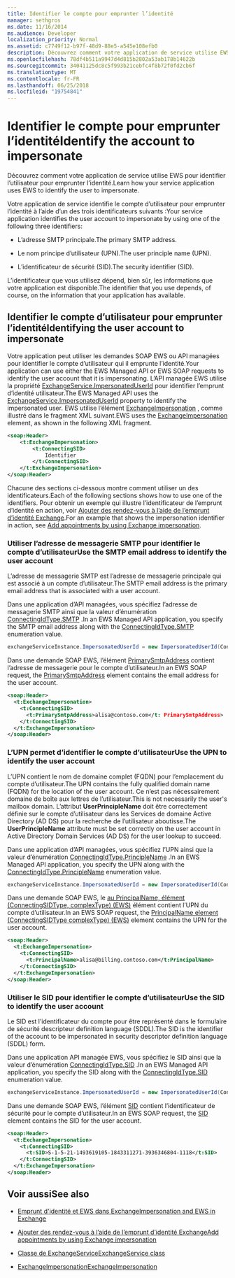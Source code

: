 ```yaml
---
title: Identifier le compte pour emprunter l’identité
manager: sethgros
ms.date: 11/16/2014
ms.audience: Developer
localization_priority: Normal
ms.assetid: c7749f12-b97f-48d9-88e5-a545e108efb0
description: Découvrez comment votre application de service utilise EWS pour identifier l’utilisateur pour emprunter l’identité.
ms.openlocfilehash: 78df4b511a9947d4d815b2802a53ab178b14622b
ms.sourcegitcommit: 34041125dc8c5f993b21cebfc4f8b72f0fd2cb6f
ms.translationtype: MT
ms.contentlocale: fr-FR
ms.lasthandoff: 06/25/2018
ms.locfileid: "19754841"
---
```

# <a name="identify-the-account-to-impersonate"></a><span data-ttu-id="65bd0-103">Identifier le compte pour emprunter l’identité</span><span class="sxs-lookup"><span data-stu-id="65bd0-103">Identify the account to impersonate</span></span>

<span data-ttu-id="65bd0-104">Découvrez comment votre application de service utilise EWS pour identifier l’utilisateur pour emprunter l’identité.</span><span class="sxs-lookup"><span data-stu-id="65bd0-104">Learn how your service application uses EWS to identify the user to impersonate.</span></span>
  
<span data-ttu-id="65bd0-105">Votre application de service identifie le compte d’utilisateur pour emprunter l’identité à l’aide d’un des trois identificateurs suivants :</span><span class="sxs-lookup"><span data-stu-id="65bd0-105">Your service application identifies the user account to impersonate by using one of the following three identifiers:</span></span>
  
- <span data-ttu-id="65bd0-106">L’adresse SMTP principale.</span><span class="sxs-lookup"><span data-stu-id="65bd0-106">The primary SMTP address.</span></span>
    
- <span data-ttu-id="65bd0-107">Le nom principe d’utilisateur (UPN).</span><span class="sxs-lookup"><span data-stu-id="65bd0-107">The user principle name (UPN).</span></span>
    
- <span data-ttu-id="65bd0-108">L’identificateur de sécurité (SID).</span><span class="sxs-lookup"><span data-stu-id="65bd0-108">The security identifier (SID).</span></span>
    
<span data-ttu-id="65bd0-109">L’identificateur que vous utilisez dépend, bien sûr, les informations que votre application est disponible.</span><span class="sxs-lookup"><span data-stu-id="65bd0-109">The identifier that you use depends, of course, on the information that your application has available.</span></span>
  
## <a name="identifying-the-user-account-to-impersonate"></a><span data-ttu-id="65bd0-110">Identifier le compte d’utilisateur pour emprunter l’identité</span><span class="sxs-lookup"><span data-stu-id="65bd0-110">Identifying the user account to impersonate</span></span>

<span data-ttu-id="65bd0-111">Votre application peut utiliser les demandes SOAP EWS ou API managées pour identifier le compte d’utilisateur qui il emprunte l’identité.</span><span class="sxs-lookup"><span data-stu-id="65bd0-111">Your application can use either the EWS Managed API or EWS SOAP requests to identify the user account that it is impersonating.</span></span> <span data-ttu-id="65bd0-112">L’API managée EWS utilise la propriété [ExchangeService.ImpersonatedUserId](http://msdn.microsoft.com/en-us/library/microsoft.exchange.webservices.data.exchangeservice.impersonateduserid.aspx) pour identifier l’emprunt d’identité utilisateur.</span><span class="sxs-lookup"><span data-stu-id="65bd0-112">The EWS Managed API uses the [ExchangeService.ImpersonatedUserId](http://msdn.microsoft.com/en-us/library/microsoft.exchange.webservices.data.exchangeservice.impersonateduserid.aspx) property to identify the impersonated user.</span></span> <span data-ttu-id="65bd0-113">EWS utilise l’élément [ExchangeImpersonation](http://msdn.microsoft.com/library/d8cbac49-47d0-4745-a2a7-545d33f8da93%28Office.15%29.aspx) , comme illustré dans le fragment XML suivant.</span><span class="sxs-lookup"><span data-stu-id="65bd0-113">EWS uses the [ExchangeImpersonation](http://msdn.microsoft.com/library/d8cbac49-47d0-4745-a2a7-545d33f8da93%28Office.15%29.aspx) element, as shown in the following XML fragment.</span></span> 
  
```XML
<soap:Header>
    <t:ExchangeImpersonation>
        <t:ConnectingSID>
            Identifier
        </t:ConnectingSID>
    </t:ExchangeImpersonation>
</soap:Header>
```

<span data-ttu-id="65bd0-114">Chacune des sections ci-dessous montre comment utiliser un des identificateurs.</span><span class="sxs-lookup"><span data-stu-id="65bd0-114">Each of the following sections shows how to use one of the identifiers.</span></span> <span data-ttu-id="65bd0-115">Pour obtenir un exemple qui illustre l’identificateur de l’emprunt d’identité en action, voir [Ajouter des rendez-vous à l’aide de l’emprunt d’identité Exchange](how-to-add-appointments-by-using-exchange-impersonation.md).</span><span class="sxs-lookup"><span data-stu-id="65bd0-115">For an example that shows the impersonation identifier in action, see [Add appointments by using Exchange impersonation](how-to-add-appointments-by-using-exchange-impersonation.md).</span></span>
  
### <a name="use-the-smtp-email-address-to-identify-the-user-account"></a><span data-ttu-id="65bd0-116">Utiliser l’adresse de messagerie SMTP pour identifier le compte d’utilisateur</span><span class="sxs-lookup"><span data-stu-id="65bd0-116">Use the SMTP email address to identify the user account</span></span>

<span data-ttu-id="65bd0-117">L’adresse de messagerie SMTP est l’adresse de messagerie principale qui est associé à un compte d’utilisateur.</span><span class="sxs-lookup"><span data-stu-id="65bd0-117">The SMTP email address is the primary email address that is associated with a user account.</span></span>
  
<span data-ttu-id="65bd0-118">Dans une application d’API managées, vous spécifiez l’adresse de messagerie SMTP ainsi que la valeur d’énumération [ConnectingIdType.SMTP](http://msdn.microsoft.com/en-us/library/microsoft.exchange.webservices.data.connectingidtype.aspx) .</span><span class="sxs-lookup"><span data-stu-id="65bd0-118">In an EWS Managed API application, you specify the SMTP email address along with the [ConnectingIdType.SMTP](http://msdn.microsoft.com/en-us/library/microsoft.exchange.webservices.data.connectingidtype.aspx) enumeration value.</span></span> 
  
```cs
exchangeServiceInstance.ImpersonatedUserId = new ImpersonatedUserId(ConnectingIdType.SMTP, "alisa@contoso.com");
```

<span data-ttu-id="65bd0-119">Dans une demande SOAP EWS, l’élément [PrimarySmtpAddress](http://msdn.microsoft.com/library/eee79904-9412-4e61-b9b8-aff0ce25fade%28Office.15%29.aspx) contient l’adresse de messagerie pour le compte d’utilisateur.</span><span class="sxs-lookup"><span data-stu-id="65bd0-119">In an EWS SOAP request, the [PrimarySmtpAddress](http://msdn.microsoft.com/library/eee79904-9412-4e61-b9b8-aff0ce25fade%28Office.15%29.aspx) element contains the email address for the user account.</span></span> 
  
```XML
<soap:Header>
  <t:ExchangeImpersonation>
    <t:ConnectingSID>
      <t:PrimarySmtpAddress>alisa@contoso.com</t: PrimarySmtpAddress>
    </t:ConnectingSID>
  </t:ExchangeImpersonation>
</soap:Header>
```

### <a name="use-the-upn-to-identify-the-user-account"></a><span data-ttu-id="65bd0-120">L’UPN permet d’identifier le compte d’utilisateur</span><span class="sxs-lookup"><span data-stu-id="65bd0-120">Use the UPN to identify the user account</span></span>

<span data-ttu-id="65bd0-121">L’UPN contient le nom de domaine complet (FQDN) pour l’emplacement du compte d’utilisateur.</span><span class="sxs-lookup"><span data-stu-id="65bd0-121">The UPN contains the fully qualified domain name (FQDN) for the location of the user account.</span></span> <span data-ttu-id="65bd0-122">Ce n’est pas nécessairement domaine de boîte aux lettres de l’utilisateur.</span><span class="sxs-lookup"><span data-stu-id="65bd0-122">This is not necessarily the user's mailbox domain.</span></span> <span data-ttu-id="65bd0-123">L’attribut **UserPrincipleName** doit être correctement définie sur le compte d’utilisateur dans les Services de domaine Active Directory (AD DS) pour la recherche de l’utilisateur aboutisse.</span><span class="sxs-lookup"><span data-stu-id="65bd0-123">The **UserPrincipleName** attribute must be set correctly on the user account in Active Directory Domain Services (AD DS) for the user lookup to succeed.</span></span> 
  
<span data-ttu-id="65bd0-124">Dans une application d’API managées, vous spécifiez l’UPN ainsi que la valeur d’énumération [ConnectingIdType.PrincipleName](http://msdn.microsoft.com/en-us/library/microsoft.exchange.webservices.data.connectingidtype.aspx) .</span><span class="sxs-lookup"><span data-stu-id="65bd0-124">In an EWS Managed API application, you specify the UPN along with the [ConnectingIdType.PrincipleName](http://msdn.microsoft.com/en-us/library/microsoft.exchange.webservices.data.connectingidtype.aspx) enumeration value.</span></span> 
  
```cs
exchangeServiceInstance.ImpersonatedUserId = new ImpersonatedUserId(ConnectingIdType.PrincipleName, "alias@billing.contoso.com");
```

<span data-ttu-id="65bd0-125">Dans une demande SOAP EWS, le [au PrincipalName, élément (ConnectingSIDType, complexType) (EWS)](http://msdn.microsoft.com/library/6aac5388-c971-817b-b0bb-095a2639c6de%28Office.15%29.aspx) élément contient l’UPN du compte d’utilisateur.</span><span class="sxs-lookup"><span data-stu-id="65bd0-125">In an EWS SOAP request, the [PrincipalName element (ConnectingSIDType complexType) (EWS)](http://msdn.microsoft.com/library/6aac5388-c971-817b-b0bb-095a2639c6de%28Office.15%29.aspx) element contains the UPN for the user account.</span></span> 
  
```XML
<soap:Header>
  <t:ExchangeImpersonation>
    <t:ConnectingSID>
      <t:PrincipalName>alisa@billing.contoso.com</t:PrincipalName>
    </t:ConnectingSID>
  </t:ExchangeImpersonation>
</soap:Header>
```

### <a name="use-the-sid-to-identify-the-user-account"></a><span data-ttu-id="65bd0-126">Utiliser le SID pour identifier le compte d’utilisateur</span><span class="sxs-lookup"><span data-stu-id="65bd0-126">Use the SID to identify the user account</span></span>

<span data-ttu-id="65bd0-127">Le SID est l’identificateur du compte pour être représenté dans le formulaire de sécurité descripteur definition language (SDDL).</span><span class="sxs-lookup"><span data-stu-id="65bd0-127">The SID is the identifier of the account to be impersonated in security descriptor definition language (SDDL) form.</span></span>
  
<span data-ttu-id="65bd0-128">Dans une application API managée EWS, vous spécifiez le SID ainsi que la valeur d’énumération [ConnectingIdType.SID](http://msdn.microsoft.com/en-us/library/microsoft.exchange.webservices.data.connectingidtype.aspx) .</span><span class="sxs-lookup"><span data-stu-id="65bd0-128">In an EWS Managed API application, you specify the SID along with the [ConnectingIdType.SID](http://msdn.microsoft.com/en-us/library/microsoft.exchange.webservices.data.connectingidtype.aspx) enumeration value.</span></span> 
  
```cs
exchangeServiceInstance.ImpersonatedUserId = new ImpersonatedUserId(ConnectingIdType.SID, "S-1-5-21-1493619105-1843311271-3936346804-1118");
```

<span data-ttu-id="65bd0-129">Dans une demande SOAP EWS, l’élément [SID](http://msdn.microsoft.com/library/2f33b29b-163b-4106-a74d-6fb76ec38951%28Office.15%29.aspx) contient l’identificateur de sécurité pour le compte d’utilisateur.</span><span class="sxs-lookup"><span data-stu-id="65bd0-129">In an EWS SOAP request, the [SID](http://msdn.microsoft.com/library/2f33b29b-163b-4106-a74d-6fb76ec38951%28Office.15%29.aspx) element contains the SID for the user account.</span></span> 
  
```XML
<soap:Header>
  <t:ExchangeImpersonation>
    <t:ConnectingSID>
      <t:SID>S-1-5-21-1493619105-1843311271-3936346804-1118</t:SID>
    </t:ConnectingSID>
  </t:ExchangeImpersonation>
</soap:Header>
```

## <a name="see-also"></a><span data-ttu-id="65bd0-130">Voir aussi</span><span class="sxs-lookup"><span data-stu-id="65bd0-130">See also</span></span>


- [<span data-ttu-id="65bd0-131">Emprunt d'identité et EWS dans Exchange</span><span class="sxs-lookup"><span data-stu-id="65bd0-131">Impersonation and EWS in Exchange</span></span>](impersonation-and-ews-in-exchange.md)
    
- [<span data-ttu-id="65bd0-132">Ajouter des rendez-vous à l’aide de l’emprunt d’identité Exchange</span><span class="sxs-lookup"><span data-stu-id="65bd0-132">Add appointments by using Exchange impersonation</span></span>](how-to-add-appointments-by-using-exchange-impersonation.md)
    
- [<span data-ttu-id="65bd0-133">Classe de ExchangeService</span><span class="sxs-lookup"><span data-stu-id="65bd0-133">ExchangeService class</span></span>](http://msdn.microsoft.com/en-us/library/microsoft.exchange.webservices.data.exchangeservice.aspx)
    
- [<span data-ttu-id="65bd0-134">ExchangeImpersonation</span><span class="sxs-lookup"><span data-stu-id="65bd0-134">ExchangeImpersonation</span></span>](http://msdn.microsoft.com/library/d8cbac49-47d0-4745-a2a7-545d33f8da93%28Office.15%29.aspx)
    

